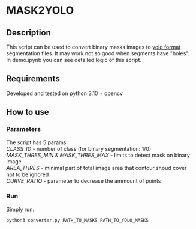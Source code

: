 # MASK2YOLO
## Description
This script can be used to convert binary masks images to [yolo format](https://docs.ultralytics.com/datasets/segment/) segmentation files. It may work not so good when segments have "holes". <br/>
In demo.ipynb you can see detailed logic of this script.
## Requirements
Developed and tested on python 3.10 + opencv
## How to use
### Parameters
The script has 5 params: <br/>
*CLASS_ID* - number of class (for binary segmentation: 1/0) <br/>
*MASK_THRES_MIN* & *MASK_THRES_MAX* - limits to detect mask on binary image <br/>
*AREA_THRES* - minimal part of total image area that contour shoud cover not to be ignored <br/>
*CURVE_RATIO* - parameter to decrease the ammount of points <br/>
### Run
Simply run:
```
python3 converter.py PATH_TO_MASKS PATH_TO_YOLO_MASKS
```
